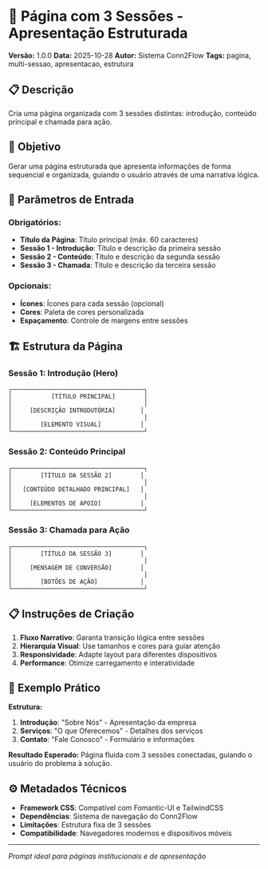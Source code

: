 # 🎯 Página com 3 Sessões - Apresentação Estruturada

**Versão:** 1.0.0
**Data:** 2025-10-28
**Autor:** Sistema Conn2Flow
**Tags:** pagina, multi-sessao, apresentacao, estrutura

## 📋 Descrição
Cria uma página organizada com 3 sessões distintas: introdução, conteúdo principal e chamada para ação.

## 🎯 Objetivo
Gerar uma página estruturada que apresenta informações de forma sequencial e organizada, guiando o usuário através de uma narrativa lógica.

## 📝 Parâmetros de Entrada

### Obrigatórios:
- **Título da Página**: Título principal (máx. 60 caracteres)
- **Sessão 1 - Introdução**: Título e descrição da primeira sessão
- **Sessão 2 - Conteúdo**: Título e descrição da segunda sessão
- **Sessão 3 - Chamada**: Título e descrição da terceira sessão

### Opcionais:
- **Ícones**: Ícones para cada sessão (opcional)
- **Cores**: Paleta de cores personalizada
- **Espaçamento**: Controle de margens entre sessões

## 🏗️ Estrutura da Página

### Sessão 1: Introdução (Hero)
```
┌─────────────────────────────────────┐
│           [TÍTULO PRINCIPAL]        │
│                                     │
│     [DESCRIÇÃO INTRODUTÓRIA]       │
│                                     │
│        [ELEMENTO VISUAL]           │
└─────────────────────────────────────┘
```

### Sessão 2: Conteúdo Principal
```
┌─────────────────────────────────────┐
│        [TÍTULO DA SESSÃO 2]        │
│                                     │
│   [CONTEÚDO DETALHADO PRINCIPAL]   │
│                                     │
│     [ELEMENTOS DE APOIO]           │
└─────────────────────────────────────┘
```

### Sessão 3: Chamada para Ação
```
┌─────────────────────────────────────┐
│        [TÍTULO DA SESSÃO 3]        │
│                                     │
│     [MENSAGEM DE CONVERSÃO]        │
│                                     │
│        [BOTÕES DE AÇÃO]            │
└─────────────────────────────────────┘
```

## 📋 Instruções de Criação

1. **Fluxo Narrativo**: Garanta transição lógica entre sessões
2. **Hierarquia Visual**: Use tamanhos e cores para guiar atenção
3. **Responsividade**: Adapte layout para diferentes dispositivos
4. **Performance**: Otimize carregamento e interatividade

## 🎨 Exemplo Prático

**Estrutura:**
1. **Introdução**: "Sobre Nós" - Apresentação da empresa
2. **Serviços**: "O que Oferecemos" - Detalhes dos serviços
3. **Contato**: "Fale Conosco" - Formulário e informações

**Resultado Esperado:**
Página fluida com 3 sessões conectadas, guiando o usuário do problema à solução.

## ⚙️ Metadados Técnicos

- **Framework CSS**: Compatível com Fomantic-UI e TailwindCSS
- **Dependências**: Sistema de navegação do Conn2Flow
- **Limitações**: Estrutura fixa de 3 sessões
- **Compatibilidade**: Navegadores modernos e dispositivos móveis

---

*Prompt ideal para páginas institucionais e de apresentação*